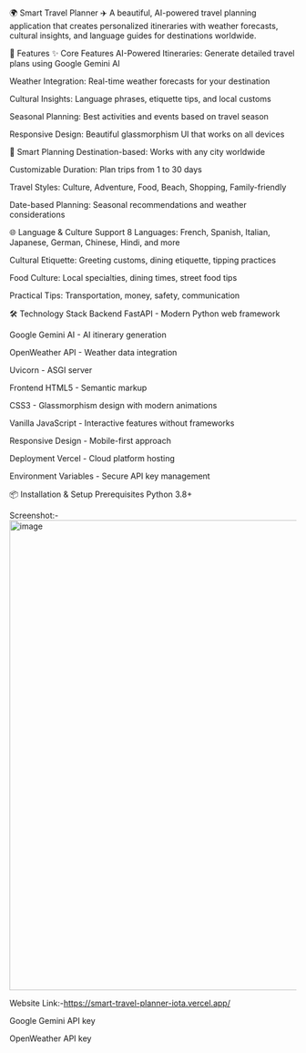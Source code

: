🌍 Smart Travel Planner ✈️
A beautiful, AI-powered travel planning application that creates personalized itineraries with weather forecasts, cultural insights, and language guides for destinations worldwide.

🚀 Features
✨ Core Features
AI-Powered Itineraries: Generate detailed travel plans using Google Gemini AI

Weather Integration: Real-time weather forecasts for your destination

Cultural Insights: Language phrases, etiquette tips, and local customs

Seasonal Planning: Best activities and events based on travel season

Responsive Design: Beautiful glassmorphism UI that works on all devices

🎯 Smart Planning
Destination-based: Works with any city worldwide

Customizable Duration: Plan trips from 1 to 30 days

Travel Styles: Culture, Adventure, Food, Beach, Shopping, Family-friendly

Date-based Planning: Seasonal recommendations and weather considerations

🌐 Language & Culture Support
8 Languages: French, Spanish, Italian, Japanese, German, Chinese, Hindi, and more

Cultural Etiquette: Greeting customs, dining etiquette, tipping practices

Food Culture: Local specialties, dining times, street food tips

Practical Tips: Transportation, money, safety, communication

🛠️ Technology Stack
Backend
FastAPI - Modern Python web framework

Google Gemini AI - AI itinerary generation

OpenWeather API - Weather data integration

Uvicorn - ASGI server

Frontend
HTML5 - Semantic markup

CSS3 - Glassmorphism design with modern animations

Vanilla JavaScript - Interactive features without frameworks

Responsive Design - Mobile-first approach

Deployment
Vercel - Cloud platform hosting

Environment Variables - Secure API key management

📦 Installation & Setup
Prerequisites
Python 3.8+

Screenshot:-
<img width="1828" height="825" alt="image" src="https://github.com/user-attachments/assets/94e4b34a-157b-4c8f-bbe1-168eeb515d9f" />

Website Link:-https://smart-travel-planner-iota.vercel.app/


Google Gemini API key

OpenWeather API key
